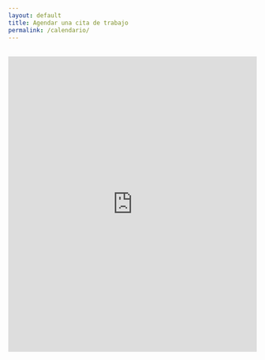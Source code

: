 ```yaml
---
layout: default
title: Agendar una cita de trabajo
permalink: /calendario/
---
```

<br>
<iframe src="https://calendar.google.com/calendar/embed?height=600&amp;wkst=1&amp;bgcolor=%23ffffff&amp;ctz=Europe%2FAthens&amp;src=ZGFuaWhvdXN0b25yZWFsdG9yQGdtYWlsLmNvbQ&amp;src=YWRkcmVzc2Jvb2sjY29udGFjdHNAZ3JvdXAudi5jYWxlbmRhci5nb29nbGUuY29t&amp;src=ZW4uZ3JlZWsjaG9saWRheUBncm91cC52LmNhbGVuZGFyLmdvb2dsZS5jb20&amp;color=%2322AA99&amp;color=%23329262&amp;color=%231F753C" style="border-width:0" width="100%" height="600px" frameborder="0" scrolling="no"></iframe>
